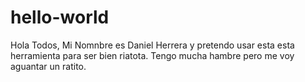# hello-world
Hola Todos,
Mi Nomnbre es Daniel Herrera y pretendo usar esta esta herramienta para ser bien riatota.
Tengo mucha hambre pero me voy aguantar un ratito.
